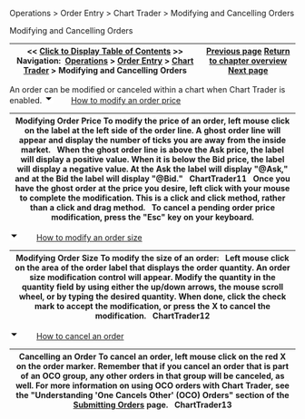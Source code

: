 ﻿
Operations > Order Entry > Chart Trader > Modifying and Cancelling Orders

Modifying and Cancelling Orders

| << [Click to Display Table of Contents](modifying_and_cancelling_orde2.md) >> **Navigation:**     [Operations](operations-1.md) > [Order Entry](order_entry-1.md) > [Chart Trader](chart_trader-1.md) > Modifying and Cancelling Orders | [Previous page](submitting_orders4-1.md) [Return to chapter overview](chart_trader-1.md) [Next page](charttrader_attachtoindicator-1.md) |
| --- | --- |
An order can be modified or canceled within a chart when Chart Trader is enabled.
![tog_minus](tog_minus-1.gif)        [How to modify an order price](javascript:HMToggle('toggle','HowToModifyAnOrderPrice','HowToModifyAnOrderPrice_ICON'))

| Modifying Order Price To modify the price of an order, left mouse click on the label at the left side of the order line. A ghost order line will appear and display the number of ticks you are away from the inside market.    When the ghost order line is above the Ask price, the label will display a positive value. When it is below the Bid price, the label will display a negative value. At the Ask the label will display "@Ask," and at the Bid the label will display "@Bid."    ChartTrader11   Once you have the ghost order at the price you desire, left click with your mouse to complete the modification. This is a click and click method, rather than a click and drag method.   To cancel a pending order price modification, press the "Esc" key on your keyboard. |
| --- |
![tog_minus](tog_minus-1.gif)        [How to modify an order size](javascript:HMToggle('toggle','HowToModifyAnOrderSize','HowToModifyAnOrderSize_ICON'))

| Modifying Order Size To modify the size of an order:   Left mouse click on the area of the order label that displays the order quantity. An order size modification control will appear. Modify the quantity in the quantity field by using either the up/down arrows, the mouse scroll wheel, or by typing the desired quantity. When done, click the check mark to accept the modification, or press the X to cancel the modification.   ChartTrader12 |
| --- |
![tog_minus](tog_minus-1.gif)        [How to cancel an order](javascript:HMToggle('toggle','HowToCancelAnOrder','HowToCancelAnOrder_ICON'))

| Cancelling an Order To cancel an order, left mouse click on the red X on the order marker. Remember that if you cancel an order that is part of an OCO group, any other orders in that group will be canceled, as well. For more information on using OCO orders with Chart Trader, see the "Understanding 'One Cancels Other' (OCO) Orders" section of the [Submitting Orders](submitting_orders4-1.md) page.   ChartTrader13 |
| --- |

